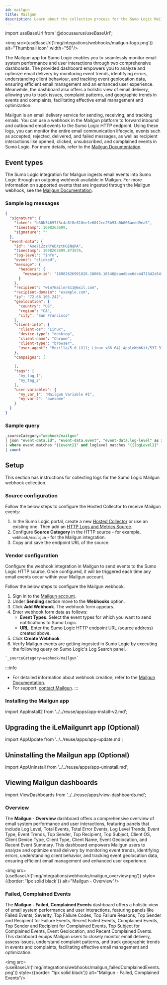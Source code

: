 ```yaml
---
id: mailgun
title: Mailgun
description: Learn about the collection process for the Sumo Logic Mailgun integration.
---
```

import useBaseUrl from '@docusaurus/useBaseUrl';

<img src={useBaseUrl('img/integrations/webhooks/mailgun-logo.png')} alt="Thumbnail icon" width="50"/>


The Mailgun app for Sumo Logic enables you to seamlessly monitor email system performance and user interactions through two comprehensive dashboards. The provided dashboard empowers you to analyze and optimize email delivery by monitoring event trends, identifying errors, understanding client behaviour, and tracking event geolocation data, ensuring efficient email management and an enhanced user experience. Meanwhile, the dashboard also offers a holistic view of email delivery, allowing you to track issues, complaint patterns, and geographic trends in events and complaints, facilitating effective email management and optimization.

Mailgun is an email delivery service for sending, receiving, and tracking emails. You can use a webhook in the Mailgun platform to forward inbound and outbound email events to the Sumo Logic HTTP endpoint. Using these logs, you can monitor the entire email communication lifecycle, events such as accepted, rejected, delivered, and failed messages, as well as recipient interactions like opened, clicked, unsubscribed, and complained events in Sumo Logic. For more details, refer to the [Mailgun Documentation](https://documentation.mailgun.com/en/latest/).

## Event types

The Sumo Logic integration for Mailgun ingests email events into Sumo Logic through an outgoing webhook available in Mailgun. For more information on supported events that are ingested through the Mailgun webhook, see the [Mailgun Documentation](https://documentation.mailgun.com/en/latest/user_manual.html#events-1).

### Sample log messages

```json
{
  "signature": {
    "token": "b30b54697f3c4c8f8e810ee1e6012cc25b93a0b006aedd9ea5",
    "timestamp": 1698262699,
    "signature": ""
  },
  "event-data": {
    "id": "Ase7i2zsRYeDXztHGENqRA",
    "timestamp": 1698262699.873676,
    "log-level": "info",
    "event": "clicked",
    "message": {
      "headers": {
        "message-id": "16982626991826.18666.16540@sandbox6dc4471342a54f23b39d0b8be5621130.mailgun.org"
      }
    },
    "recipient": "win7mailer411@mxil.com",
    "recipient-domain": "example.com",
    "ip": "72.66.105.242",
    "geolocation": {
      "country": "US",
      "region": "CA",
      "city": "San Francisco"
    },
    "client-info": {
      "client-os": "Linux",
      "device-type": "desktop",
      "client-name": "Chrome",
      "client-type": "browser",
      "user-agent": "Mozilla/5.0 (X11; Linux x86_64) AppleWebKit/537.31 (KHTML, like Gecko) Chrome/26.0.1410.43 Safari/537.31"
    },
    "campaigns": [
      
    ],
    "tags": [
      "my_tag_1",
      "my_tag_2"
    ],
    "user-variables": {
      "my_var_1": "Mailgun Variable #1",
      "my-var-2": "awesome"
    }
  }
}
```

### Sample query

```sql
_sourceCategory="webhook/mailgun"
| json "event-data.id", "event-data.event", "event-data.log-level" as id, event, loglevel nodrop
| where event matches "{{event}}" and loglevel matches "{{logLevel}}"
| count
```

## Setup

This section has instructions for collecting logs for the Sumo Logic Mailgun webhook collection.

### Source configuration

Follow the below steps to configure the Hosted Collector to receive Mailgun events:

1. In the Sumo Logic portal, create a new [Hosted Collector](/docs/send-data/hosted-collectors/configure-hosted-collector/) or use an existing one. Then add an [HTTP Logs and Metrics Source](/docs/send-data/hosted-collectors/http-source/logs-metrics/#configure-an-httplogs-and-metrics-source).
2. Configure **Source Category** in the HTTP source - for example, `webhook/mailgun` - for the Mailgun integration.
3. Copy and save the endpoint URL of the source.

### Vendor configuration

Configure the webhook integration in Mailgun to send events to the Sumo Logic HTTP source. Once configured, it will be triggered each time any email events occur within your Mailgun account.

Follow the below steps to configure the Mailgun webhook.

1. Sign in to the [Mailgun account](https://signup.mailgun.com/new/signup).
2. Under **Sending** section move to the **Webhooks** option.
3. Click **Add Webhook**. The webhook form appears.
4. Enter webhook form data as follows:
    - **Event Types**. Select the event types for which you want to send notifications to Sumo Logic.
    - **URL**. Enter the Sumo Logic HTTP endpoint URL (source address) created above.
5. Click **Create Webhook**.
6. Verify Mailgun events are getting ingested in Sumo Logic by executing the following query on Sumo Logic's Log Search panel.
```sql
`_sourceCategory=webhook/mailgun`
```

:::info
- For detailed information about webhook creation, refer to the [Mailgun Documentation](https://documentation.mailgun.com/en/latest/user_manual.html#webhooks-1).
- For support, [contact Mailgun](https://app.mailgun.com/support).
:::

### Installing the Mailgun app

import AppInstall2 from '../../reuse/apps/app-install-v2.md';

<AppInstall2/>

## Upgrading the iLeMailgunrt app (Optional)

import AppUpdate from '../../reuse/apps/app-update.md';

<AppUpdate/>

## Uninstalling the Mailgun app (Optional)

import AppUninstall from '../../reuse/apps/app-uninstall.md';

<AppUninstall/>

## Viewing Mailgun dashboards

import ViewDashboards from '../../reuse/apps/view-dashboards.md';

<ViewDashboards/>

### Overview

The **Mailgun - Overview** dashboard offers a comprehensive overview of email system performance and user interactions, featuring panels that include Log Level, Total Events, Total Error Events, Log Level Trends, Event Type, Event Trends, Top Sender, Top Recipient, Top Subject, Client OS, Client Device Type, Client Type, Client Name, Event Geolocation, and Recent Event Summary. This dashboard empowers Mailgun users to analyze and optimize email delivery by monitoring event trends, identifying errors, understanding client behavior, and tracking event geolocation data, ensuring efficient email management and enhanced user experience.

<img src={useBaseUrl('img/integrations/webhooks/mailgun_overview.png')} style={{border: '1px solid black'}} alt="Mailgun - Overview"/>

### Failed, Complained Events

The **Mailgun - Failed, Complained Events** dashboard offers a holistic view of email system performance and user interactions, featuring panels like Failed Events, Severity, Top Failure Codes, Top Failure Reasons, Top Sender and Recipient for Failure Events, Recent Failed Events, Complained Events, Top Sender and Recipient for Complained Events, Top Subject for Complained Events, Event Geolocation, and Recent Complained Events. This dashboard equips Mailgun users to closely monitor email delivery, assess issues, understand complaint patterns, and track geographic trends in events and complaints, facilitating effective email management and optimization.

<img src={useBaseUrl('img/integrations/webhooks/mailgun_failedComplainedEvents.png')} style={{border: '1px solid black'}} alt="Mailgun - Failed, Complained Events"/>